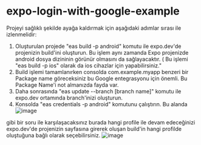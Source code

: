 # expo-login-with-google-example

Projeyi sağlıklı şekilde ayağa kaldırmak için aşağıdaki adımlar sırası ile izlenmelidir:
1. Oluşturulan projede "eas build -p android" komutu ile expo.dev'de projenizin build'ini oluşturun. Bu işlem aynı zamanda Expo projenizde android dosya dizininin görünür olmasını da sağlayacaktır. ( Bu işlemi "eas build -p ios" olarak da ios cihazlar için yapabilirsiniz." 
2. Build işlemi tamamlanırken consolda com.example.myapp benzeri bir Package name göreceksiniz bu Google entegrasyonu için önemli. Bu Package Name'i not almanızda fayda var.
3. Daha sonrasında "eas update --branch [branch name]" komutu ile expo.dev ortamında branch'inizi oluşturun.
4. Konsolda "eas credentials -p android" komutunu çalıştırın. Bu alanda 
![image](https://github.com/xsgurdag/expo-login-with-google-example/assets/117263107/30cb1c93-5da7-499d-95fa-c9ac678fb050) 

gibi bir soru ile karşılaşacaksınız burada hangi profile ile devam edeceğinizi expo.dev'de projenizin sayfasına girerek oluşan build'in hangi profilde oluştuğuna bağlı olarak seçebilirsiniz. 
![image](https://github.com/xsgurdag/expo-login-with-google-example/assets/117263107/d26d9247-2185-4b95-b3f1-9c4fb7be5ed3)


